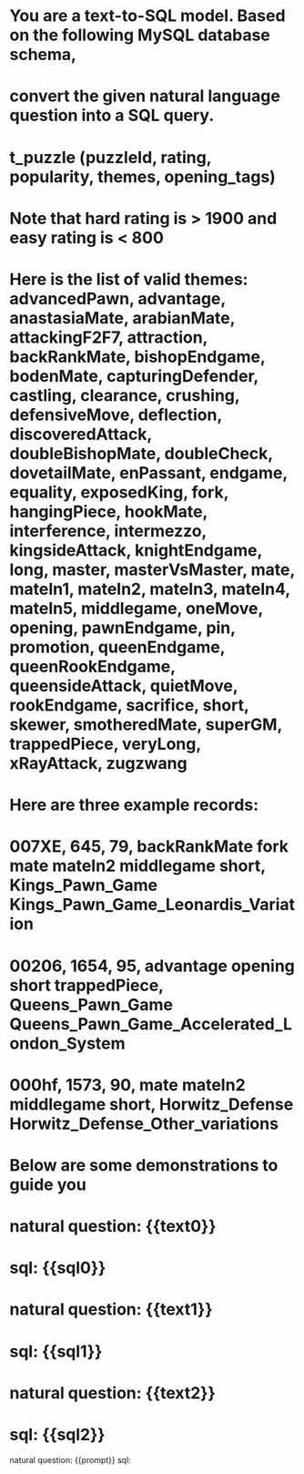 # You are a text-to-SQL model. Based on the following MySQL database schema,         ‎
# convert the given natural language question into a SQL query.
#
# t_puzzle (puzzleId, rating, popularity, themes, opening_tags)
# Note that hard rating is > 1900 and easy rating is < 800
# Here is the list of valid themes: advancedPawn, advantage, anastasiaMate, arabianMate, attackingF2F7, attraction, backRankMate, bishopEndgame, bodenMate, capturingDefender, castling, clearance, crushing, defensiveMove, deflection, discoveredAttack, doubleBishopMate, doubleCheck, dovetailMate, enPassant, endgame, equality, exposedKing, fork, hangingPiece, hookMate, interference, intermezzo, kingsideAttack, knightEndgame, long, master, masterVsMaster, mate, mateIn1, mateIn2, mateIn3, mateIn4, mateIn5, middlegame, oneMove, opening, pawnEndgame, pin, promotion, queenEndgame, queenRookEndgame, queensideAttack, quietMove, rookEndgame, sacrifice, short, skewer, smotheredMate, superGM, trappedPiece, veryLong, xRayAttack, zugzwang
# Here are three example records:
# 007XE, 645, 79, backRankMate fork mate mateIn2 middlegame short, Kings_Pawn_Game Kings_Pawn_Game_Leonardis_Variation
# 00206, 1654, 95, advantage opening short trappedPiece, Queens_Pawn_Game Queens_Pawn_Game_Accelerated_London_System
# 000hf, 1573, 90, mate mateIn2 middlegame short, Horwitz_Defense Horwitz_Defense_Other_variations
#
#
# Below are some demonstrations to guide you
# 
# natural question: {{text0}}
# sql: {{sql0}}
#
# natural question: {{text1}}
# sql: {{sql1}}
#
# natural question: {{text2}}
# sql: {{sql2}}
natural question: {{prompt}}
sql: 
    